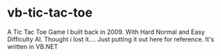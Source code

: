 # vb-tic-tac-toe
A Tic Tac Toe Game I built back in 2009. With Hard Normal and Easy Difficulty AI. Thought i lost it.... Just putting it out here for reference. It's written in VB.NET
